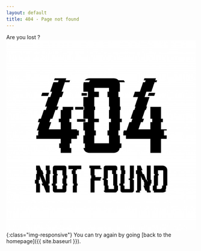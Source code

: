 ```yaml
---
layout: default
title: 404 - Page not found
---
```

Are you lost ?
![404](/img/404.jpg){:class="img-responsive"}
You can try again by going [back to the homepage]({{ site.baseurl }}).
